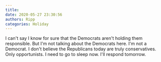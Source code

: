 ```yaml
---
title: 
date: 2020-05-27 23:30:56
authors: Ripp
categories: Holiday
---
```


 I can't say I know for sure that the Democrats aren't holding them responsible.  But I'm not talking about the Democrats here.  I'm not a Democrat.  I don't believe the Republicans today are truly conservatives.  Only opportunists.  I need to go to sleep now.  I'll respond tomorrow.